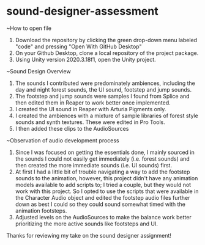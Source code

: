 # sound-designer-assessment

~How to open file
1) Download the repository by clicking the green drop-down menu labeled "code" and pressing "Open With GitHub Desktop"
2) On your Github Desktop, clone a local repository of the project package.
3) Using Unity version 2020.3.18f1, open the Unity project.


~Sound Design Overview
1.  The sounds I contributed were predominately ambiences, including the day and night forest sounds, the UI sound, footstep and jump sounds. 
2.  The footstep and jump sounds were samples I found from Splice and then edited them in Reaper to work better once implemented.  
3.  I created the UI sound in Reaper with Arturia Pigments only.
4.  I created the ambiences with a mixture of sample libraries of forest style sounds and synth textures.  These were edited in Pro Tools.
5.  I then added these clips to the AudioSources

~Observation of audio development process
1. Since I was focused on getting the essentials done, I mainly sourced in the sounds I could not easily get immediately (i.e. forest sounds) and then created the more immediate sounds (i.e. UI sounds) first.
2. At first I had a little bit of trouble navigating a way to add the footstep sounds to the animation, however, this project didn't have any animation models available to add scripts to; I tried a couple, but they would not work with this project.  So I opted to use the scripts that were available in the Character Audio object and edited the footstep audio files further down as best I could so they could sound somewhat timed with the animation footsteps.
3. Adjusted levels on the AudioSources to make the balance work better prioritizing the more active sounds like footsteps and UI.

Thanks for reviewing my take on the sound designer assignment!
